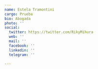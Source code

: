 ```yaml
---
name: Estela Tramontini
cargo: Prueba
bio: Abogada
photo: ''
social:
  twitter: https://twitter.com/RikyMihura
  web: ''
  mail: ''
  facebook: ''
  linkedin: ''
  telegram: ''

---
```

